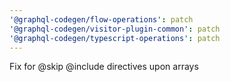 ```yaml
---
'@graphql-codegen/flow-operations': patch
'@graphql-codegen/visitor-plugin-common': patch
'@graphql-codegen/typescript-operations': patch
---
```


Fix for @skip @include directives upon arrays
